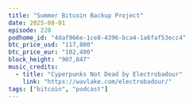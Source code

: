 ```yaml
---
title: "Summer Bitcoin Backup Project"
date: 2025-08-01
episode: 220
podhome_id: "4daf966e-1ce8-4396-bca4-1a6faf53ecc4"
btc_price_usd: "117,800"
btc_price_eur: "102,490"
block_height: "907,847"
music_credits:
  - title: "Cyperpunks Not Dead by Electrobadour"
    link: "https://wavlake.com/electrobadour/"
tags: ["bitcoin", "podcast"]
---
```

